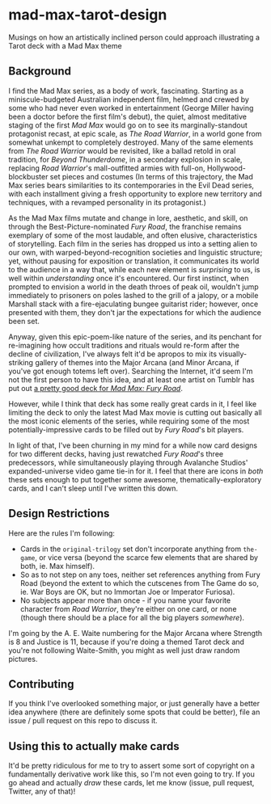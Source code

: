 # mad-max-tarot-design

Musings on how an artistically inclined person could approach illustrating a Tarot deck with a Mad Max theme

## Background

I find the Mad Max series, as a body of work, fascinating. Starting as a miniscule-budgeted Australian independent film, helmed and crewed by some who had never even worked in entertainment (George Miller having been a doctor before the first film's debut), the quiet, almost meditative staging of the first *Mad Max* would go on to see its marginally-standout protagonist recast, at epic scale, as *The Road Warrior*, in a world gone from somewhat unkempt to completely destroyed. Many of the same elements from *The Road Warrior* would be revisited, like a ballad retold in oral tradition, for *Beyond Thunderdome*, in a secondary explosion in scale, replacing *Road Warrior*'s mall-outfitted armies with full-on, Hollywood-blockbuster set pieces and costumes (In terms of this trajectory, the Mad Max series bears similarities to its contemporaries in the Evil Dead series, with each installment giving a fresh opportunity to explore new territory and techniques, with a revamped personality in its protagonist.)

As the Mad Max films mutate and change in lore, aesthetic, and skill, on through the Best-Picture-nominated *Fury Road*, the franchise remains exemplary of some of the most laudable, and often elusive, characteristics of storytelling. Each film in the series has dropped us into a setting alien to our own, with warped-beyond-recognition societies and linguistic structure; yet, without pausing for exposition or translation, it communicates its world to the audience in a way that, while each new element is *surprising* to us, is well within *understanding* once it's encountered. Our first instinct, when prompted to envision a world in the death throes of peak oil, wouldn't jump immediately to prisoners on poles lashed to the grill of a jalopy, or a mobile Marshall stack with a fire-ejaculating bungee guitarist rider; however, once presented with them, they don't jar the expectations for which the audience been set.

Anyway, given this epic-poem-like nature of the series, and its penchant for re-imagining how occult traditions and rituals would re-form after the decline of civilization, I've always felt it'd be apropos to mix its visually-striking gallery of themes into the Major Arcana (and Minor Arcana, if you've got enough totems left over). Searching the Internet, it'd seem I'm not the first person to have this idea, and at least one artist on Tumblr has put out [a pretty good deck for *Mad Max: Fury Road*](http://sempaiko.tumblr.com/post/144424578452/mad-tarot-these-are-going-to-debut-at-animazement).

However, while I think that deck has some really great cards in it, I feel like limiting the deck to only the latest Mad Max movie is cutting out basically all the most iconic elements of the series, while requiring some of the most potentially-impressive cards to be filled out by *Fury Road*'s bit players.

In light of that, I've been churning in my mind for a while now card designs for two different decks, having just rewatched *Fury Road*'s three predecessors, while simultaneously playing through Avalanche Studios' expanded-universe video game tie-in for it. I feel that there are icons in *both* these sets enough to put together some awesome, thematically-exploratory cards, and I can't sleep until I've written this down.

## Design Restrictions

Here are the rules I'm following:

- Cards in the `original-trilogy` set don't incorporate anything from `the-game`, or vice versa (beyond the scarce few elements that are shared by both, ie. Max himself).
- So as to not step on any toes, neither set references anything from Fury Road (beyond the extent to which the cutscenes from The Game do so, ie. War Boys are OK, but no Immortan Joe or Imperator Furiosa).
- No subjects appear more than once - if you name your favorite character from *Road Warrior*, they're either on one card, or none (though there should be a place for all the big players *somewhere*).

I'm going by the A. E. Waite numbering for the Major Arcana where Strength is 8 and Justice is 11, because if you're doing a themed Tarot deck and you're not following Waite-Smith, you might as well just draw random pictures.

## Contributing

If you think I've overlooked something major, or just generally have a better idea anywhere (there are definitely some spots that could be better), file an issue / pull request on this repo to discuss it.

## Using this to actually make cards

It'd be pretty ridiculous for me to try to assert some sort of copyright on a fundamentally derivative work like this, so I'm not even going to try. If you go ahead and actually *draw* these cards, let me know (issue, pull request, Twitter, any of that)!
